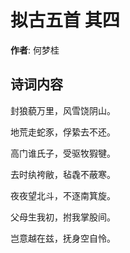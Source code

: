 # 拟古五首  其四

**作者**: 何梦桂

## 诗词内容

封狼藐万里，风雪饶阴山。

地荒走蛇豕，俘絷去不还。

高门谁氏子，受驱牧猳犍。

去时纨袴敝，毡毳不蔽寒。

夜夜望北斗，不逐南箕旋。

父母生我初，拊我掌股间。

岂意越在兹，抚身空自怜。

